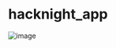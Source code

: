 # hacknight_app
![image](https://github.com/user-attachments/assets/fdb48a33-c495-47b4-af52-b2f30c695f39)

